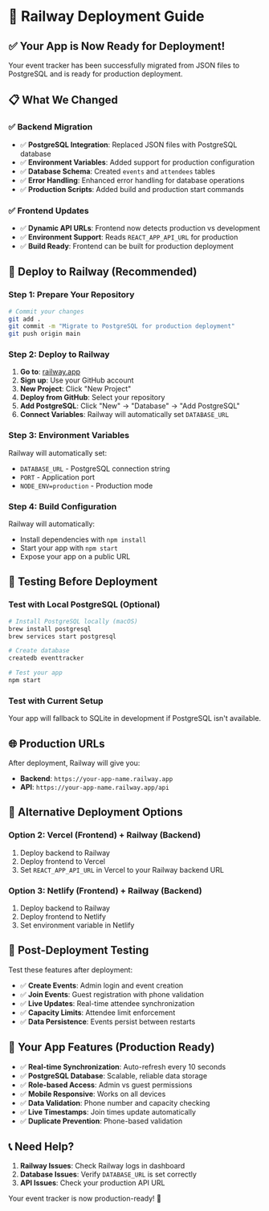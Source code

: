 # 🚀 Railway Deployment Guide

## ✅ Your App is Now Ready for Deployment!

Your event tracker has been successfully migrated from JSON files to PostgreSQL and is ready for production deployment.

## 📋 What We Changed

### ✅ Backend Migration
- ✅ **PostgreSQL Integration**: Replaced JSON files with PostgreSQL database
- ✅ **Environment Variables**: Added support for production configuration
- ✅ **Database Schema**: Created `events` and `attendees` tables
- ✅ **Error Handling**: Enhanced error handling for database operations
- ✅ **Production Scripts**: Added build and production start commands

### ✅ Frontend Updates
- ✅ **Dynamic API URLs**: Frontend now detects production vs development
- ✅ **Environment Support**: Reads `REACT_APP_API_URL` for production
- ✅ **Build Ready**: Frontend can be built for production deployment

## 🔧 Deploy to Railway (Recommended)

### Step 1: Prepare Your Repository
```bash
# Commit your changes
git add .
git commit -m "Migrate to PostgreSQL for production deployment"
git push origin main
```

### Step 2: Deploy to Railway
1. **Go to**: [railway.app](https://railway.app)
2. **Sign up**: Use your GitHub account
3. **New Project**: Click "New Project"
4. **Deploy from GitHub**: Select your repository
5. **Add PostgreSQL**: Click "New" → "Database" → "Add PostgreSQL"
6. **Connect Variables**: Railway will automatically set `DATABASE_URL`

### Step 3: Environment Variables
Railway will automatically set:
- `DATABASE_URL` - PostgreSQL connection string
- `PORT` - Application port
- `NODE_ENV=production` - Production mode

### Step 4: Build Configuration
Railway will automatically:
- Install dependencies with `npm install`
- Start your app with `npm start`
- Expose your app on a public URL

## 🎯 Testing Before Deployment

### Test with Local PostgreSQL (Optional)
```bash
# Install PostgreSQL locally (macOS)
brew install postgresql
brew services start postgresql

# Create database
createdb eventtracker

# Test your app
npm start
```

### Test with Current Setup
Your app will fallback to SQLite in development if PostgreSQL isn't available.

## 🌐 Production URLs

After deployment, Railway will give you:
- **Backend**: `https://your-app-name.railway.app`
- **API**: `https://your-app-name.railway.app/api`

## 🔧 Alternative Deployment Options

### Option 2: Vercel (Frontend) + Railway (Backend)
1. Deploy backend to Railway
2. Deploy frontend to Vercel
3. Set `REACT_APP_API_URL` in Vercel to your Railway backend URL

### Option 3: Netlify (Frontend) + Railway (Backend)
1. Deploy backend to Railway
2. Deploy frontend to Netlify
3. Set environment variable in Netlify

## 📱 Post-Deployment Testing

Test these features after deployment:
- ✅ **Create Events**: Admin login and event creation
- ✅ **Join Events**: Guest registration with phone validation
- ✅ **Live Updates**: Real-time attendee synchronization
- ✅ **Capacity Limits**: Attendee limit enforcement
- ✅ **Data Persistence**: Events persist between restarts

## 🎉 Your App Features (Production Ready)

- ✅ **Real-time Synchronization**: Auto-refresh every 10 seconds
- ✅ **PostgreSQL Database**: Scalable, reliable data storage
- ✅ **Role-based Access**: Admin vs guest permissions
- ✅ **Mobile Responsive**: Works on all devices
- ✅ **Data Validation**: Phone number and capacity checking
- ✅ **Live Timestamps**: Join times update automatically
- ✅ **Duplicate Prevention**: Phone-based validation

## 📞 Need Help?

1. **Railway Issues**: Check Railway logs in dashboard
2. **Database Issues**: Verify `DATABASE_URL` is set correctly
3. **API Issues**: Check your production API URL

Your event tracker is now production-ready! 🎉
